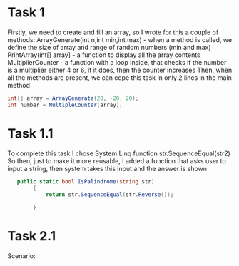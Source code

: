 # Task 1 

Firstly, we need to create and fill an array, so I wrote for this a couple of methods: 
ArrayGenerate(int n,int min,int max) - when a method is called, we define the size of array and range of random numbers (min and max)
PrintArray(int[] array] - a function to display all the array contents
MultiplierCounter - a function with a loop inside, that checks if the number is a multiplier either 4 or 6, if it does, then the counter increases
Then, when all the methods are present, we can cope this task in only 2 lines in the main method
```C#
int[] array = ArrayGenerate(20, -20, 20);
int number = MultipleCounter(array);
```

# Task 1.1
To complete this task I chose System.Linq function str.SequenceEqual(str2)
So then, just to make it more reusable, I added a function that asks user to input a string, then system takes this input and the answer is shown
```C#
   public static bool IsPalindrome(string str)
        {
            return str.SequenceEqual(str.Reverse());

        }
```        
        
# Task 2.1
Scenario:

